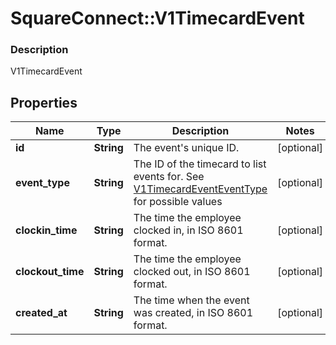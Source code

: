 # SquareConnect::V1TimecardEvent

### Description

V1TimecardEvent

## Properties
Name | Type | Description | Notes
------------ | ------------- | ------------- | -------------
**id** | **String** | The event&#39;s unique ID. | [optional] 
**event_type** | **String** | The ID of the timecard to list events for. See [V1TimecardEventEventType](#type-v1timecardeventeventtype) for possible values | [optional] 
**clockin_time** | **String** | The time the employee clocked in, in ISO 8601 format. | [optional] 
**clockout_time** | **String** | The time the employee clocked out, in ISO 8601 format. | [optional] 
**created_at** | **String** | The time when the event was created, in ISO 8601 format. | [optional] 


